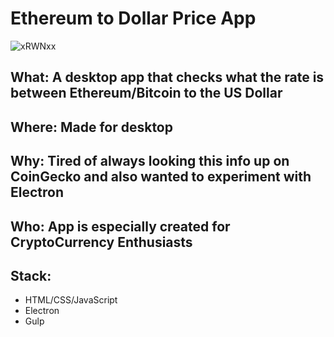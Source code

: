 # Ethereum to Dollar Price App


![xRWNxx](http://i.makeagif.com/media/5-08-2017/xRWNxx.gif)


## What: A desktop app that checks what the rate is between Ethereum/Bitcoin to the US Dollar

## Where: Made for desktop

## Why: Tired of always looking this info up on CoinGecko and also wanted to experiment with Electron

## Who: App is especially created for CryptoCurrency Enthusiasts 

## Stack:

* HTML/CSS/JavaScript
* Electron
* Gulp